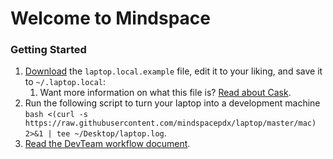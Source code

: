 # Welcome to Mindspace

### Getting Started

1. [Download](https://github.com/mindspacepdx/laptop/blob/master/misc/laptop.local.example) the `laptop.local.example` file, edit it to your liking, and save it to `~/.laptop.local`:  
    1. Want more information on what this file is? [Read about Cask](http://caskroom.io).
1. Run the following script to turn your laptop into a development machine `bash <(curl -s https://raw.githubusercontent.com/mindspacepdx/laptop/master/mac) 2>&1 | tee ~/Desktop/laptop.log`.
1. [Read the DevTeam workflow document](https://github.com/mindspacepdx/documentation/blob/master/getting-started/workflow.md).
